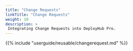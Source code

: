 ```yaml
---
title: "Change Requests"
linkTitle: "Change Requests"
weight: 10
description: >
 Integrating Change Requests into DeployHub Pro.
---
```



{{% include "userguide/reusable/changerequest.md" %}}